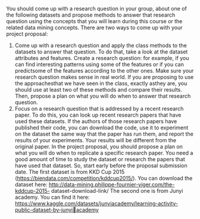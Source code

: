 You should come up with a research question in your group, about one of the following
datasets and propose methods to answer that research question using the concepts that you will
learn during this course or the related data mining concepts.
There are two ways to come up with your project proposal:
1. Come up with a research question and apply the class methods to the datasets to answer
that question. To do that, take a look at the dataset attributes and features. Create a
research question: for example, if you can find interesting patterns using some of the
features or if you can predictsome of the features according to the other ones. Make sure
your research question makes sense in real world. If you are proposing to use the
approachesthat we have seen in the class, exactly asthey are, you should use at least two
of these methods and compare their results. Then, propose a plan on what you will do
when to answer that research question.
2. Focus on a research question that is addressed by a recent research paper. To do this, you
can look up recent research papers that have used these datasets. If the authors of those
research papers have published their code, you can download the code, use it to
experiment on the dataset the same way that the paper has run them, and report the
results of your experiments. Your results will be different from the original paper. In the
project proposal, you should propose a plan on what you will do when to replicate a
specific research paper.
You need a good amount of time to study the dataset or research the papers that have used that
dataset. So, start early before the proposal submission date.
The first dataset is from KKD Cup 2015 (https://biendata.com/competition/kddcup2015/). You can
download the dataset here: http://data-mining.philippe-fournier-viger.com/the-kddcup-2015-
dataset-download-link/
The second one is from Junyi academy. You can find it here:
https://www.kaggle.com/datasets/junyiacademy/learning-activity-public-dataset-by-junyiacademy
